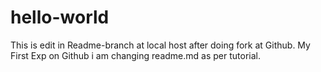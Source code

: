 # hello-world
This is edit in Readme-branch at local host after doing fork at Github.
My First Exp on Github
i am changing readme.md as per tutorial.
